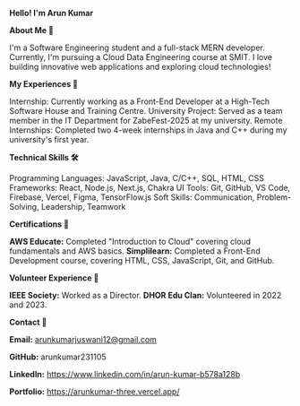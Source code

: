 **Hello! I'm Arun Kumar**

**About Me 👋**

I'm a Software Engineering student and a full-stack MERN developer. Currently, I'm pursuing a Cloud Data Engineering course at SMIT. I love building innovative web applications and exploring cloud technologies!

**My Experiences 🌟**

Internship: Currently working as a Front-End Developer at a High-Tech Software House and Training Centre.
University Project: Served as a team member in the IT Department for ZabeFest-2025 at my university.
Remote Internships: Completed two 4-week internships in Java and C++ during my university's first year.

**Technical Skills 🛠️**

Programming Languages: JavaScript, Java, C/C++, SQL, HTML, CSS
Frameworks: React, Node.js, Next.js, Chakra UI
Tools: Git, GitHub, VS Code, Firebase, Vercel, Figma, TensorFlow.js
Soft Skills: Communication, Problem-Solving, Leadership, Teamwork

**Certifications 📜**

**AWS Educate:** Completed "Introduction to Cloud" covering cloud fundamentals and AWS basics.
**Simplilearn:** Completed a Front-End Development course, covering HTML, CSS, JavaScript, Git, and GitHub.

**Volunteer Experience 🤝**

**IEEE Society:** Worked as a Director.
**DHOR Edu Clan:** Volunteered in 2022 and 2023.

**Contact 📧**

**Email:** arunkumarjuswani12@gmail.com 

**GitHub:** arunkumar231105

**LinkedIn:** https://www.linkedin.com/in/arun-kumar-b578a128b

**Portfolio:** https://arunkumar-three.vercel.app/

